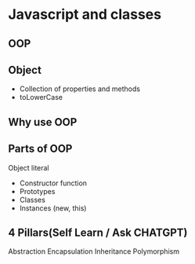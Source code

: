 # Javascript and classes

## OOP

## Object
- Collection of properties and methods
- toLowerCase

## Why use OOP

## Parts of OOP
Object literal

- Constructor function
- Prototypes
- Classes
- Instances (new, this)

## 4 Pillars(Self Learn / Ask CHATGPT)
Abstraction
Encapsulation
Inheritance
Polymorphism